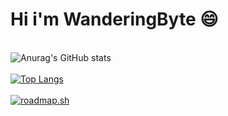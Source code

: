 # Hi i'm WanderingByte 😄
\
![Anurag's GitHub stats](https://github-readme-stats.vercel.app/api?username=WanderingByte&show_icons=true&theme=dark)\
\
[![Top Langs](https://github-readme-stats.vercel.app/api/top-langs/?username=WanderingByte&theme=dark)](https://github.com/anuraghazra/github-readme-stats)\
\
[![roadmap.sh](https://roadmap.sh/card/tall/64fd4f9c5ce9f4ca58abe188?variant=dark)](https://roadmap.sh)
